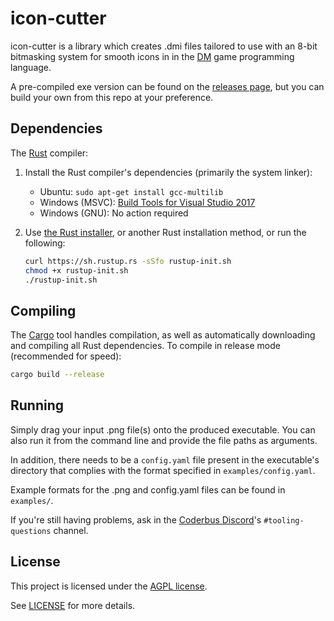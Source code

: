 # icon-cutter

icon-cutter is a library which creates .dmi files tailored to use with an 8-bit bitmasking system for smooth icons in in the [DM] game programming language.

A pre-compiled exe version can be found on the [releases page], but you can build your own from this repo at your preference.

[releases page]: https://github.com/tgstation/icon-cutter/releases

## Dependencies

The [Rust] compiler:

1. Install the Rust compiler's dependencies (primarily the system linker):

   * Ubuntu: `sudo apt-get install gcc-multilib`
   * Windows (MSVC): [Build Tools for Visual Studio 2017][msvc]
   * Windows (GNU): No action required

1. Use [the Rust installer](https://rustup.rs/), or another Rust installation method,
   or run the following:

    ```sh
    curl https://sh.rustup.rs -sSfo rustup-init.sh
    chmod +x rustup-init.sh
    ./rustup-init.sh
    ```

## Compiling

The [Cargo] tool handles compilation, as well as automatically downloading and
compiling all Rust dependencies. To compile in release mode (recommended for speed):

```sh
cargo build --release
```

## Running

Simply drag your input .png file(s) onto the produced executable. You can also run it from the command line and provide the file paths as arguments.

In addition, there needs to be a `config.yaml` file present in the executable's directory that complies with the format specified in `examples/config.yaml`.

Example formats for the .png and config.yaml files can be found in `examples/`.

If you're still having problems, ask in the [Coderbus Discord]'s
`#tooling-questions` channel.

[DM]: https://secure.byond.com/
[Rust]: https://rust-lang.org
[Cargo]: https://doc.rust-lang.org/cargo/
[rustup]: https://rustup.rs/
[msvc]: https://visualstudio.microsoft.com/thank-you-downloading-visual-studio/?sku=BuildTools&rel=15
[Coderbus Discord]: https://discord.gg/Vh8TJp9

## License

This project is licensed under the [AGPL license](https://en.wikipedia.org/wiki/Affero_General_Public_License).

See [LICENSE](./LICENSE) for more details.